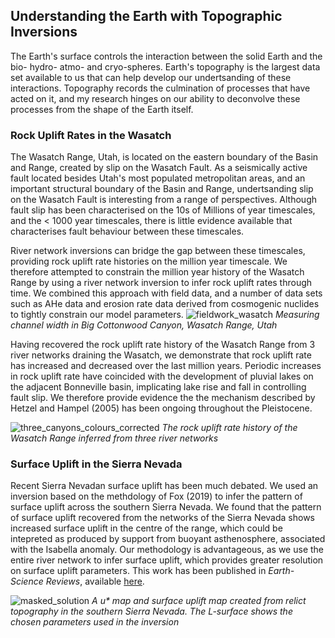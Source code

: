 
## Understanding the Earth with Topographic Inversions

The Earth's surface controls the interaction between the solid Earth and the bio- hydro- atmo- and cryo-spheres. Earth's topography is the largest data set available to us that can help develop our undertsanding of these interactions. Topography records the culmination of processes that have acted on it, and my research hinges on our ability to deconvolve these processes from the shape of the Earth itself.

### Rock Uplift Rates in the Wasatch

The Wasatch Range, Utah, is located on the eastern boundary of the Basin and Range, created by slip on the Wasatch Fault. As a seismically active fault located besides Utah's most populated metropolitan areas, and an important structural boundary of the Basin and Range, undertsanding slip on the Wasatch Fault is interesting from a range of perspectives. Although fault slip has been characterised on the 10s of Millions of year timescales, and the < 1000 year timescales, there is little evidence available that characterises fault behaviour between these timescales. 

River network inversions can bridge the gap between these timescales, providing rock uplift rate histories on the million year timescale. We therefore attempted to constrain the million year history of the Wasatch Range by using a river network inversion to infer rock uplift rates through time. We combined this approach with field data, and a number of data sets such as AHe data and erosion rate data derived from cosmogenic nuclides to tightly constrain our model parameters. 
![fieldwork_wasatch](https://github.com/adamsmith142/adamsmith142.github.io/assets/73285043/3feb8091-96a0-4d76-9c37-2282fdf49547)
_Measuring channel width in Big Cottonwood Canyon, Wasatch Range, Utah_

Having recovered the rock uplift rate history of the Wasatch Range from 3 river networks draining the Wasatch, we demonstrate that rock uplift rate has increased and decreased over the last million years. Periodic increases in rock uplift rate have coincided with the development of pluvial lakes on the adjacent Bonneville basin, implicating lake rise and fall in controlling fault slip. We therefore provide evidence the the mechanism described by Hetzel and Hampel (2005) has been ongoing throughout the Pleistocene.

![three_canyons_colours_corrected](https://github.com/adamsmith142/adamsmith142.github.io/assets/73285043/3332c465-895b-413a-92ac-8540b746a9d8)
_The rock uplift rate history of the Wasatch Range inferred from three river networks_
### Surface Uplift in the Sierra Nevada
Recent Sierra Nevadan surface uplift has been much debated. We used an inversion based on the methdology of Fox (2019) to infer the pattern of surface uplift across the southern Sierra Nevada. We found that the pattern of surface uplift recovered from the networks of the Sierra Nevada shows increased surface uplift in the centre of the range, which could be intepreted as produced by support from buoyant asthenosphere, associated with the Isabella anomaly. Our methodology is advantageous, as we use the entire river network to infer surface uplift, which provides greater resolution on surface uplift parameters. This work has been published in _Earth-Science Reviews_, available [here](https://www.sciencedirect.com/science/article/pii/S001282522200054X#ab0005).


![masked_solution](https://github.com/adamsmith142/adamsmith142.github.io/assets/73285043/95b91f41-678a-4c3f-b525-8f002c752c43)
_A u* map and surface uplift map created from relict topography in the southern Sierra Nevada. The L-surface shows the chosen parameters used in the inversion_
